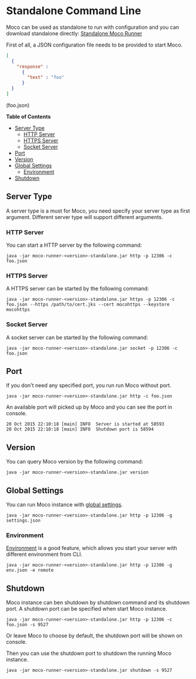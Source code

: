 # Standalone Command Line

Moco can be used as standalone to run with configuration and you can download standalone directly:
[Standalone Moco Runner](https://repo1.maven.org/maven2/com/github/dreamhead/moco-runner/0.11.0/moco-runner-0.11.0-standalone.jar)

First of all, a JSON configuration file needs to be provided to start Moco.

```json
[
  {
    "response" :
      {
        "text" : "foo"
      }
  }
]
```
(foo.json)

**Table of Contents**

* [Server Type](#server-type)
  * [HTTP Server](#http-server)
  * [HTTPS Server](#https-server)
  * [Socket Server](#socket-server)
* [Port](#port)
* [Version](#version)
* [Global Settings](#global-settings)
  * [Environment](#environment)
* [Shutdown](#shutdown)

## Server Type

A server type is a must for Moco, you need specify your server type as first argument. Different server type will support different arguments.

### HTTP Server

You can start a HTTP server by the following command:

```shell
java -jar moco-runner-<version>-standalone.jar http -p 12306 -c foo.json
```

### HTTPS Server

A HTTPS server can be started by the following command:

```shell
java -jar moco-runner-<version>-standalone.jar https -p 12306 -c foo.json --https /path/to/cert.jks --cert mocohttps --keystore mocohttps
```

### Socket Server

A socket server can be started by the following command:

```shell
java -jar moco-runner-<version>-standalone.jar socket -p 12306 -c foo.json
```

## Port

If you don't need any specified port, you run run Moco without port.

```shell
java -jar moco-runner-<version>-standalone.jar http -c foo.json
```

An available port will picked up by Moco and you can see the port in console.

```shell
20 Oct 2015 22:10:18 [main] INFO  Server is started at 58593
20 Oct 2015 22:10:18 [main] INFO  Shutdown port is 58594
```

## Version

You can query Moco version by the following command: 

```shell
java -jar moco-runner-<version>-standalone.jar version
```

## Global Settings

You can run Moco instance with [global settings](global-settings.md).

```shell
java -jar moco-runner-<version>-standalone.jar http -p 12306 -g settings.json
```

### Environment

[Environment](global-settings.md#environment) is a good feature, which allows you start your server with different environment from CLI.

```shell
java -jar moco-runner-<version>-standalone.jar http -p 12306 -g env.json -e remote
```

## Shutdown

Moco instance can ben shutdown by shutdown command and its shutdown port. A shutdown port can be specified when start Moco instance.

```shell
java -jar moco-runner-<version>-standalone.jar http -p 12306 -c foo.json -s 9527
```

Or leave Moco to choose by default, the shutdown port will be shown on console.

Then you can use the shutdown port to shutdown the running Moco instance.

```shell
java -jar moco-runner-<version>-standalone.jar shutdown -s 9527
```
